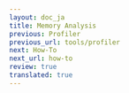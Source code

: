 ```yaml
---
layout: doc_ja
title: Memory Analysis
previous: Profiler
previous_url: tools/profiler
next: How-To
next_url: how-to
review: true
translated: true
---
```

